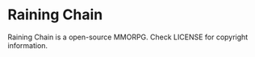 Raining Chain
==============

Raining Chain is a open-source MMORPG.
Check LICENSE for copyright information.






